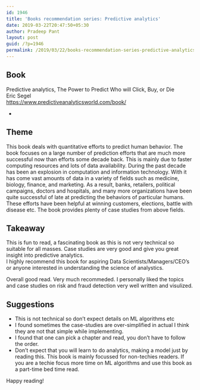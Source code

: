 ```yaml
---
id: 1946
title: 'Books recommendation series: Predictive analytics'
date: 2019-03-22T20:47:50+05:30
author: Pradeep Pant
layout: post
guid: /?p=1946
permalink: /2019/03/22/books-recommendation-series-predictive-analytics/
---
```

## Book 

Predictive analytics, The Power to Predict Who <g class="gr_ gr\_118 gr-alert gr\_spell gr\_inline\_cards gr\_run\_anim ContextualSpelling ins-del multiReplace" id="118" data-gr-id="118">will</g> Click, Buy, or Die  
Eric Segel  
<https://www.predictiveanalyticsworld.com/book/>  


<ul class="wp-block-gallery columns-1 is-cropped">
  <li class="blocks-gallery-item">
    <figure><img src="/wp-content/uploads/2019/03/WhatsApp-Image-2019-03-22-at-1.54.58-PM-674x1024.jpeg" alt="" data-id="1947" data-link="/?attachment_id=1947" class="wp-image-1947" srcset="/wp-content/uploads/2019/03/WhatsApp-Image-2019-03-22-at-1.54.58-PM-674x1024.jpeg 674w, /wp-content/uploads/2019/03/WhatsApp-Image-2019-03-22-at-1.54.58-PM-198x300.jpeg 198w, /wp-content/uploads/2019/03/WhatsApp-Image-2019-03-22-at-1.54.58-PM-768x1166.jpeg 768w, /wp-content/uploads/2019/03/WhatsApp-Image-2019-03-22-at-1.54.58-PM.jpeg 843w" sizes="(max-width: 674px) 100vw, 674px" /></figure>
  </li>
</ul>

## Theme

This book deals with quantitative efforts to predict human behavior. The book focuses on a large number of prediction efforts that are much more successful now than efforts some decade back. This is mainly due to faster computing resources and lots of data availability. During the past decade has been an explosion in computation and information technology. With it has come vast amounts of data in a variety of fields such as medicine, biology, finance, and marketing. As a result, banks, retailers, political campaigns, doctors and hospitals, and many more organizations have been quite successful&nbsp;of late at predicting the behaviors of particular humans. These efforts have been helpful at winning customers, elections, battle with disease etc. The book provides plenty of case studies from above fields.

## Takeaway

This is fun to read, a fascinating book as this is not very technical so suitable for all masses. Case studies are very good and give you great insight into predictive analytics.  
I highly recommend this book for aspiring Data Scientists/Managers/CEO&#8217;s or anyone interested in understanding the science of analystics. 

Overall good read. Very much recommeded. I personally liked the topics and case studies on risk and fraud detection very well written and visulized. 

## Suggestions

  * This is not technical so don&#8217;t expect details on ML algorithms etc 
  * I found sometimes the case-studies are over-simplified in actual I think they are not that simple while implementing. 
  * I found that one can pick a chapter and read, you don&#8217;t have to&nbsp;follow the order.
  * Don&#8217;t expect that you will learn to do analytics, making a model just by reading this. This book is mainly focussed for non-techies readers. If you are a techie focus more time on ML algorithms and use this book as a part-time <g class="gr_ gr\_1163 gr-alert gr\_spell gr\_inline\_cards gr\_run\_anim ContextualSpelling ins-del" id="1163" data-gr-id="1163">bed time</g> read.

Happy reading!



  
  


<!--EndFragment-->